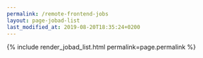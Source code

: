 ```yaml
---
permalink: /remote-frontend-jobs
layout: page-jobad-list
last_modified_at: 2019-08-20T18:35:24+0200
---
```

{% include render_jobad_list.html permalink=page.permalink %}
